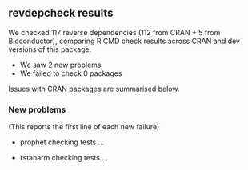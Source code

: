 ## revdepcheck results

We checked 117 reverse dependencies (112 from CRAN + 5 from Bioconductor), comparing R CMD check results across CRAN and dev versions of this package.

 * We saw 2 new problems
 * We failed to check 0 packages

Issues with CRAN packages are summarised below.

### New problems
(This reports the first line of each new failure)

* prophet
  checking tests ...

* rstanarm
  checking tests ...

